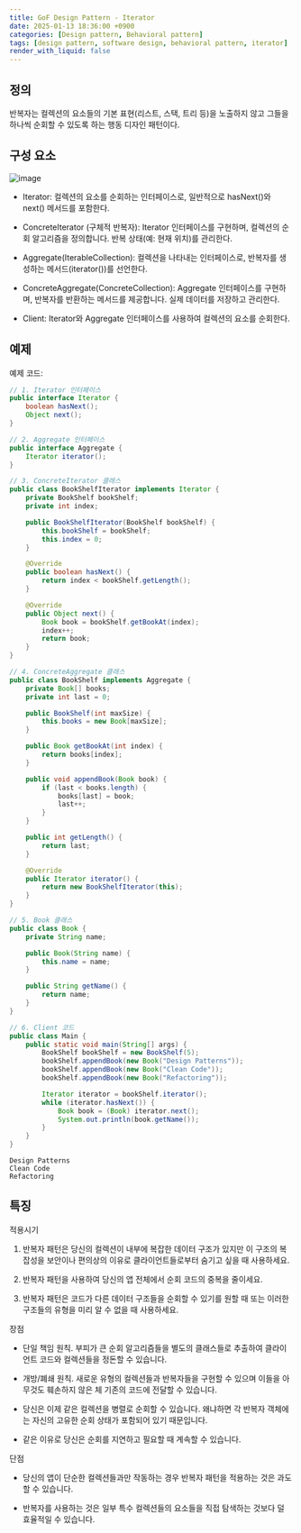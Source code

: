 ```yaml
---
title: GoF Design Pattern - Iterator
date: 2025-01-13 18:36:00 +0900
categories: [Design pattern, Behavioral pattern]
tags: [design pattern, software design, behavioral pattern, iterator]
render_with_liquid: false
---
```


## 정의

반복자는 컬렉션의 요소들의 기본 표현​(리스트, 스택, 트리 등)​을 노출하지 않고 그들을 하나씩 순회할 수 있도록 하는 행동 디자인 패턴이다.

## 구성 요소

![image](https://refactoring.guru/images/patterns/diagrams/iterator/structure-2x.png)

+ Iterator: 컬렉션의 요소를 순회하는 인터페이스로, 일반적으로 hasNext()와 next() 메서드를 포함한다.

+ ConcreteIterator (구체적 반복자): Iterator 인터페이스를 구현하며, 컬렉션의 순회 알고리즘을 정의합니다. 반복 상태(예: 현재 위치)를 관리한다.

+ Aggregate(IterableCollection): 컬렉션을 나타내는 인터페이스로, 반복자를 생성하는 메서드(iterator())를 선언한다.

+ ConcreteAggregate(ConcreteCollection): Aggregate 인터페이스를 구현하며, 반복자를 반환하는 메서드를 제공합니다. 실제 데이터를 저장하고 관리한다.

+ Client: Iterator와 Aggregate 인터페이스를 사용하여 컬렉션의 요소를 순회한다.

## 예제

예제 코드:

```java
// 1. Iterator 인터페이스
public interface Iterator {
    boolean hasNext();
    Object next();
}

// 2. Aggregate 인터페이스
public interface Aggregate {
    Iterator iterator();
}

// 3. ConcreteIterator 클래스
public class BookShelfIterator implements Iterator {
    private BookShelf bookShelf;
    private int index;

    public BookShelfIterator(BookShelf bookShelf) {
        this.bookShelf = bookShelf;
        this.index = 0;
    }

    @Override
    public boolean hasNext() {
        return index < bookShelf.getLength();
    }

    @Override
    public Object next() {
        Book book = bookShelf.getBookAt(index);
        index++;
        return book;
    }
}

// 4. ConcreteAggregate 클래스
public class BookShelf implements Aggregate {
    private Book[] books;
    private int last = 0;

    public BookShelf(int maxSize) {
        this.books = new Book[maxSize];
    }

    public Book getBookAt(int index) {
        return books[index];
    }

    public void appendBook(Book book) {
        if (last < books.length) {
            books[last] = book;
            last++;
        }
    }

    public int getLength() {
        return last;
    }

    @Override
    public Iterator iterator() {
        return new BookShelfIterator(this);
    }
}

// 5. Book 클래스
public class Book {
    private String name;

    public Book(String name) {
        this.name = name;
    }

    public String getName() {
        return name;
    }
}

// 6. Client 코드
public class Main {
    public static void main(String[] args) {
        BookShelf bookShelf = new BookShelf(5);
        bookShelf.appendBook(new Book("Design Patterns"));
        bookShelf.appendBook(new Book("Clean Code"));
        bookShelf.appendBook(new Book("Refactoring"));

        Iterator iterator = bookShelf.iterator();
        while (iterator.hasNext()) {
            Book book = (Book) iterator.next();
            System.out.println(book.getName());
        }
    }
}
```

```text
Design Patterns
Clean Code
Refactoring
```

## 특징

적용시기

1. 반복자 패턴은 당신의 컬렉션이 내부에 복잡한 데이터 구조가 있지만 이 구조의 복잡성을 보안이나 편의상의 이유로 클라이언트들로부터 숨기고 싶을 때 사용하세요.

2. 반복자 패턴을 사용하여 당신의 앱 전체에서 순회 코드의 중복을 줄이세요.

3. 반복자 패턴은 코드가 다른 데이터 구조들을 순회할 수 있기를 원할 때 또는 이러한 구조들의 유형을 미리 알 수 없을 때 사용하세요.

장점

+ 단일 책임 원칙. 부피가 큰 순회 알고리즘들을 별도의 클래스들로 추출하여 클라이언트 코드와 컬렉션들을 정돈할 수 있습니다.

+ 개방/폐쇄 원칙. 새로운 유형의 컬렉션들과 반복자들을 구현할 수 있으며 이들을 아무것도 훼손하지 않은 체 기존의 코드에 전달할 수 있습니다.

+ 당신은 이제 같은 컬렉션을 병렬로 순회할 수 있습니다. 왜냐하면 각 반복자 객체에는 자신의 고유한 순회 상태가 포함되어 있기 때문입니다.

+ 같은 이유로 당신은 순회를 지연하고 필요할 때 계속할 수 있습니다.

단점

+ 당신의 앱이 단순한 컬렉션들과만 작동하는 경우 반복자 패턴을 적용하는 것은 과도할 수 있습니다.

+ 반복자를 사용하는 것은 일부 특수 컬렉션들의 요소들을 직접 탐색하는 것보다 덜 효율적일 수 있습니다.

